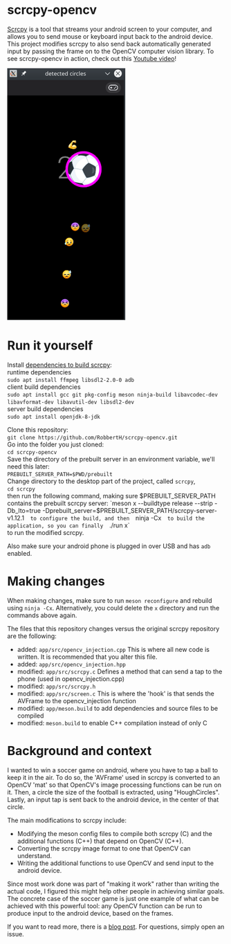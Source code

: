 # scrcpy-opencv
[Scrcpy](https://github.com/Genymobile/scrcpy) is a tool that streams your android screen to your computer, and allows you to send mouse or keyboard input back to the android device.
This project modifies scrcpy to also send back automatically generated input by passing the frame on to the OpenCV computer vision library.
To see scrcpy-opencv in action, check out this [Youtube video](https://www.youtube.com/watch?v=4Ikzw7TttuU)!

![detected_circle.png](detected_circle.png)

# Run it yourself
Install [dependencies to build scrcpy](https://github.com/Genymobile/scrcpy/blob/master/BUILD.md):  
runtime dependencies  
`sudo apt install ffmpeg libsdl2-2.0-0 adb`  
client build dependencies  
`sudo apt install gcc git pkg-config meson ninja-build libavcodec-dev libavformat-dev libavutil-dev libsdl2-dev`  
server build dependencies  
`sudo apt install openjdk-8-jdk`  

Clone this repository:  
`git clone https://github.com/RobbertH/scrcpy-opencv.git`  
Go into the folder you just cloned:  
`cd scrcpy-opencv`  
Save the directory of the prebuilt server in an environment variable, we'll need this later:  
`PREBUILT_SERVER_PATH=$PWD/prebuilt`  
Change directory to the desktop part of the project, called `scrcpy`,  
`cd scrcpy`  
then run the following command, making sure $PREBUILT_SERVER_PATH contains the prebuilt scrcpy server:    
`meson x --buildtype release --strip -Db_lto=true -Dprebuilt_server=$PREBUILT_SERVER_PATH/scrcpy-server-v1.12.1`  
to configure the build, and then  
`ninja -Cx`  
to build the application, so you can finally  
`./run x`  
to run the modified scrcpy.

Also make sure your android phone is plugged in over USB and has `adb` enabled.

# Making changes
When making changes, make sure to run `meson reconfigure` and rebuild using `ninja -Cx`. Alternatively, you could delete the `x` directory and run the commands above again.

The files that this repository changes versus the original scrcpy repository are the following:
* added: `app/src/opencv_injection.cpp`  This is where all new code is written. It is recommended that you alter this file.
* added: `app/src/opencv_injection.hpp`
* modified: `app/src/scrcpy.c`  Defines a method that can send a tap to the phone (used in opencv_injection.cpp)
* modified: `app/src/scrcpy.h`
* modified: `app/src/screen.c`  This is where the 'hook' is that sends the AVFrame to the opencv_injection function
* modified: `app/meson.build`  to add dependencies and source files to be compiled
* modified: `meson.build`  to enable C++ compilation instead of only C

# Background and context
I wanted to win a soccer game on android, where you have to tap a ball to keep it in the air.
To do so, the 'AVFrame' used in scrcpy is converted to an OpenCV 'mat' so that OpenCV's image processing functions can be run on it.
Then, a circle the size of the football is extracted, using "HoughCircles".
Lastly, an input tap is sent back to the android device, in the center of that circle.

The main modifications to scrcpy include:
* Modifying the meson config files to compile both scrcpy (C) and the additional functions (C++) that depend on OpenCV (C++).
* Converting the scrcpy image format to one that OpenCV can understand.
* Writing the additional functions to use OpenCV and send input to the android device.

Since most work done was part of "making it work" rather than writing the actual code, I figured this might help other people in achieving similar goals.
The concrete case of the soccer game is just one example of what can be achieved with this powerful tool:
any OpenCV function can be run to produce input to the android device, based on the frames.

If you want to read more, there is a [blog post](https://robberthofman.com/projects/2020/03/30/hacking-scrcpy-to-win-fb-soccer-game/).
For questions, simply open an issue.
